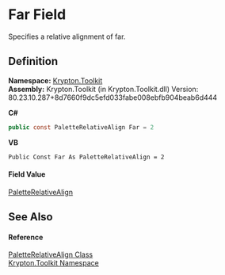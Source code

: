 # Far Field


Specifies a relative alignment of far.



## Definition
**Namespace:** <a href="79d2eac2-21f4-54ff-7552-b20c33c30600.md">Krypton.Toolkit</a>  
**Assembly:** Krypton.Toolkit (in Krypton.Toolkit.dll) Version: 80.23.10.287+8d7660f9dc5efd033fabe008ebfb904beab6d444

**C#**
``` C#
public const PaletteRelativeAlign Far = 2
```
**VB**
``` VB
Public Const Far As PaletteRelativeAlign = 2
```



#### Field Value
<a href="6b948519-dac0-d559-fd67-0c859be1aa1d.md">PaletteRelativeAlign</a>

## See Also


#### Reference
<a href="6b948519-dac0-d559-fd67-0c859be1aa1d.md">PaletteRelativeAlign Class</a>  
<a href="79d2eac2-21f4-54ff-7552-b20c33c30600.md">Krypton.Toolkit Namespace</a>  
